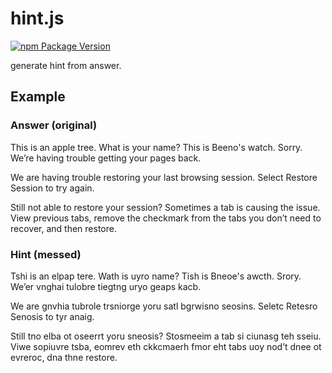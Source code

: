 # hint.js
[![npm Package Version](https://img.shields.io/npm/v/hint.js.svg?maxAge=2592000)](https://www.npmjs.com/package/hint.js)

generate hint from answer.

## Example

### Answer (original)
This is an apple tree. What is your name? This is Beeno's watch. 
 Sorry. We’re having trouble getting your pages back.

We are having trouble restoring your last browsing session. Select Restore Session to try again.

Still not able to restore your session? Sometimes a tab is causing the issue. View previous tabs, remove the checkmark from the tabs you don’t need to recover, and then restore.

### Hint (messed)
Tshi is an elpap tere. Wath is uyro name? Tish is Bneoe's awcth. 
 Srory. We’er vnghai tulobre tiegtng uryo geaps kacb.

We are gnvhia tubrole trsniorge yoru satl bgrwisno seosins. Seletc Retesro Senosis to tyr anaig.

Still tno elba ot oseerrt yoru sneosis? Stosmeeim a tab si ciunasg teh sseiu. Viwe sopiuvre tsba, eomrev eth ckkcmaerh fmor eht tabs uoy nod’t dnee ot evreroc, dna thne restore.
